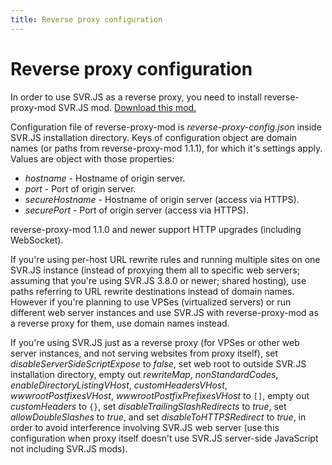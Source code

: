 ```yaml
---
title: Reverse proxy configuration
---
```


# Reverse proxy configuration

In order to use SVR.JS as a reverse proxy, you need to install reverse-proxy-mod SVR.JS mod. [Download this mod.](https://svrjs.org/mods)

Configuration file of reverse-proxy-mod is _reverse-proxy-config.json_ inside SVR.JS installation directory. Keys of configuration object are domain names (or paths from reverse-proxy-mod 1.1.1), for which it's settings apply. Values are object with those properties:

- _hostname_ - Hostname of origin server.
- _port_ - Port of origin server.
- _secureHostname_ - Hostname of origin server (access via HTTPS).
- _securePort_ - Port of origin server (access via HTTPS).

reverse-proxy-mod 1.1.0 and newer support HTTP upgrades (including WebSocket).

If you're using per-host URL rewrite rules and running multiple sites on one SVR.JS instance (instead of proxying them all to specific web servers; assuming that you're using SVR.JS 3.8.0 or newer; shared hosting), use paths referring to URL rewrite destinations instead of domain names. However if you're planning to use VPSes (virtualized servers) or run different web server instances and use SVR.JS with reverse-proxy-mod as a reverse proxy for them, use domain names instead.

If you're using SVR.JS just as a reverse proxy (for VPSes or other web server instances, and not serving websites from proxy itself), set _disableServerSideScriptExpose_ to _false_, set web root to outside SVR.JS installation directory, empty out _rewriteMap_, _nonStandardCodes_, _enableDirectoryListingVHost_, _customHeadersVHost_, _wwwrootPostfixesVHost_, _wwwrootPostfixPrefixesVHost_ to `[]`, empty out _customHeaders_ to `{}`, set _disableTrailingSlashRedirects_ to _true_, set _allowDoubleSlashes_ to _true_, and set _disableToHTTPSRedirect_ to _true_, in order to avoid interference involving SVR.JS web server (use this configuration when proxy itself doesn't use SVR.JS server-side JavaScript not including SVR.JS mods).
